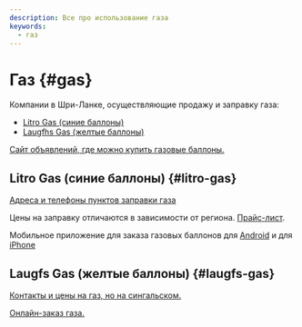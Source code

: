 ```yaml
---
description: Все про использование газа
keywords:
  - газ
---
```


# Газ {#gas}

Компании в Шри-Ланке, осуществляющие продажу и заправку газа:

- [Litro Gas (синие баллоны)](#litro-gas)
- [Laugfhs Gas (желтые баллоны)](#laugfs-gas)

[Сайт объявлений, где можно купить газовые баллоны.](https://ikman.lk/en/ads/sri-lanka/gas)

## Litro Gas (синие баллоны) {#litro-gas}

[Адреса и телефоны пунктов заправки газа](https://www.litrogas.com/dealer-locator/)

Цены на заправку отличаются в зависимости от региона. [Прайс-лист](https://www.litrogas.com/price-list/).

Мобильное приложение для заказа газовых баллонов для [Android](https://play.google.com/store/apps/details?id=lk.litro.fixel) и для [iPhone](https://apps.apple.com/ru/app/litro-home-delivery/id1501085017)

## Laugfs Gas (желтые баллоны) {#laugfs-gas}

[Контакты и цены на газ, но на сингальском.](https://www.laugfsgas.lk/pop.php)

[Онлайн-заказ газа.](https://www.laugfsgas.lk/gasorder/gasrefill.php)
